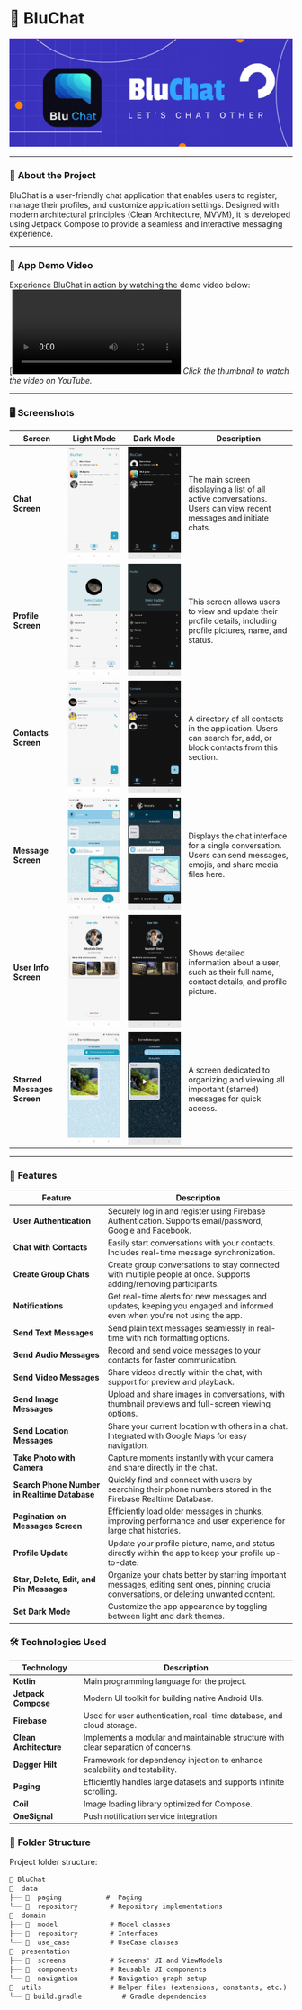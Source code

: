 # 📱 **BluChat**  
![Project Banner](banner.png)  

---

### 🔖 **About the Project**  
BluChat is a user-friendly chat application that enables users to register, manage their profiles, and customize application settings. Designed with modern architectural principles (Clean Architecture, MVVM), it is developed using Jetpack Compose to provide a seamless and interactive messaging experience.

---

### 🎥 **App Demo Video**  
Experience BluChat in action by watching the demo video below:  
[![BluChat Demo](BluChatVideo.mp4)
*Click the thumbnail to watch the video on YouTube.*

---

### 🖥 **Screenshots**  

| **Screen**                  | **Light Mode**                          | **Dark Mode**                          | **Description**                                                                                                     |
| --------------------------- | --------------------------------------- | --------------------------------------- | ------------------------------------------------------------------------------------------------------------------- |
| **Chat Screen**             | ![Chat Screen](ChatsW.jpeg)            | ![Chat Screen](ChatsD.jpeg)            | The main screen displaying a list of all active conversations. Users can view recent messages and initiate chats.   |
| **Profile Screen**          | ![Profile Screen](ProfileW.jpeg)       | ![Profile Screen](ProfileD.jpeg)       | This screen allows users to view and update their profile details, including profile pictures, name, and status.    |
| **Contacts Screen**         | ![Contacts Screen](ContactsW.jpeg)     | ![Contacts Screen](ContactsD.jpeg)     | A directory of all contacts in the application. Users can search for, add, or block contacts from this section.     |
| **Message Screen**          | ![Message Screen](MessageW.jpeg)       | ![Message Screen](MessageD.jpeg)       | Displays the chat interface for a single conversation. Users can send messages, emojis, and share media files here. |
| **User Info Screen**        | ![User Info Screen](UserInfoW.jpeg)    | ![User Info Screen](UserInfoD.jpeg)    | Shows detailed information about a user, such as their full name, contact details, and profile picture.             |
| **Starred Messages Screen** | ![Starred Messages Screen](StarredW.jpeg) | ![Starred Messages Screen](StarredD.jpeg) | A screen dedicated to organizing and viewing all important (starred) messages for quick access.                     |

---

### 🚀 **Features**  

| **Feature**                | **Description**                                                                              
| --------------------------- | ---------------------------------------------------------------------------------------------
| **User Authentication**    | Securely log in and register using Firebase Authentication. Supports email/password, Google and Facebook.       |
| **Chat with Contacts**      | Easily start conversations with your contacts. Includes real-time message synchronization.                          |
| **Create Group Chats**      | Create group conversations to stay connected with multiple people at once. Supports adding/removing participants.    |
| **Notifications**      | Get real-time alerts for new messages and updates, keeping you engaged and informed even when you're not using the app. |
| **Send Text Messages**      | Send plain text messages seamlessly in real-time with rich formatting options.                                       |
| **Send Audio Messages**     | Record and send voice messages to your contacts for faster communication.                                           |
| **Send Video Messages**     | Share videos directly within the chat, with support for preview and playback.                                       |
| **Send Image Messages**     | Upload and share images in conversations, with thumbnail previews and full-screen viewing options.                  |
| **Send Location Messages**  | Share your current location with others in a chat. Integrated with Google Maps for easy navigation.                 |
| **Take Photo with Camera**  | Capture moments instantly with your camera and share directly in the chat.                                          |
| **Search Phone Number in Realtime Database** | Quickly find and connect with users by searching their phone numbers stored in the Firebase Realtime Database. |
| **Pagination on Messages Screen** | Efficiently load older messages in chunks, improving performance and user experience for large chat histories.    |
| **Profile Update**          | Update your profile picture, name, and status directly within the app to keep your profile up-to-date.              |
| **Star, Delete, Edit, and Pin Messages** | Organize your chats better by starring important messages, editing sent ones, pinning crucial conversations, or deleting unwanted content. |
| **Set Dark Mode**           | Customize the app appearance by toggling between light and dark themes.                                             |

### 🛠 **Technologies Used**  

| Technology            | Description                                |
| ---------------------- | ------------------------------------------ |
| **Kotlin**            | Main programming language for the project. |
| **Jetpack Compose**   | Modern UI toolkit for building native Android UIs. |
| **Firebase**          | Used for user authentication, real-time database, and cloud storage. |
| **Clean Architecture**| Implements a modular and maintainable structure with clear separation of concerns. |
| **Dagger Hilt**       | Framework for dependency injection to enhance scalability and testability. |
| **Paging**            | Efficiently handles large datasets and supports infinite scrolling. |
| **Coil**              | Image loading library optimized for Compose. |
| **OneSignal**         | Push notification service integration. |

### 📂 **Folder Structure**  

Project folder structure:

```plaintext
📂 BluChat  
📂  data  
├── 📂  paging           #  Paging
└── 📂  repository        # Repository implementations  
📂  domain  
├── 📂  model             # Model classes  
├── 📂  repository        # Interfaces  
└── 📂  use_case          # UseCase classes  
📂  presentation  
├── 📂  screens           # Screens' UI and ViewModels  
├── 📂  components        # Reusable UI components  
└── 📂  navigation        # Navigation graph setup  
📂  utils                 # Helper files (extensions, constants, etc.)  
└── 📄 build.gradle          # Gradle dependencies
